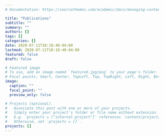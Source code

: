 ```yaml
---
# Documentation: https://sourcethemes.com/academic/docs/managing-content/

title: "Publications"
subtitle: ""
summary: ""
authors: []
tags: []
categories: []
date: 2020-07-11T10:18:40-04:00
lastmod: 2020-07-11T10:18:40-04:00
featured: false
draft: false

# Featured image
# To use, add an image named `featured.jpg/png` to your page's folder.
# Focal points: Smart, Center, TopLeft, Top, TopRight, Left, Right, BottomLeft, Bottom, BottomRight.
image:
  caption: ""
  focal_point: ""
  preview_only: false

# Projects (optional).
#   Associate this post with one or more of your projects.
#   Simply enter your project's folder or file name without extension.
#   E.g. `projects = ["internal-project"]` references `content/project/deep-learning/index.md`.
#   Otherwise, set `projects = []`.
projects: []
---
```


